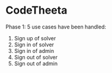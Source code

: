 # CodeTheeta
Phase 1:
5 use cases have been handled:
  1) Sign up of solver
  2) Sign in of solver
  3) Sign in of admin
  4) Sign out of solver
  5) Sign out of admin
